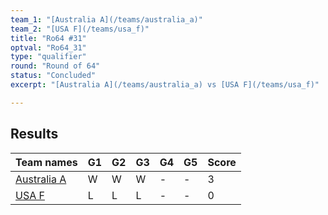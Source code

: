 ```yaml
---
team_1: "[Australia A](/teams/australia_a)"
team_2: "[USA F](/teams/usa_f)"
title: "Ro64 #31"
optval: "Ro64_31"
type: "qualifier"
round: "Round of 64"
status: "Concluded"
excerpt: "[Australia A](/teams/australia_a) vs [USA F](/teams/usa_f)"

---
```

## Results

| Team names | G1 | G2 | G3 | G4 | G5 | Score |
| -- | -- | -- | -- | -- | -- | -- |
| [Australia A](/teams/australia_a) | W | W | W | - | - | 3 |
| [USA F](/teams/usa_f) | L | L | L | - | - | 0 |
